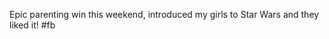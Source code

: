 <!--
id: 1151487669
link: http://kevinisom.info/post/1151487669/epic-parenting-win-this-weekend-introduced-my
slug: epic-parenting-win-this-weekend-introduced-my
date: Mon Sep 20 2010 07:20:25 GMT+1200 (NZST)
raw: {"blog_name":"kevinisom","id":1151487669,"post_url":"http://kevinisom.info/post/1151487669/epic-parenting-win-this-weekend-introduced-my","slug":"epic-parenting-win-this-weekend-introduced-my","type":"text","date":"2010-09-19 19:20:25 GMT","timestamp":1284924025,"state":"published","format":"html","reblog_key":"uOr9zpgm","tags":[],"short_url":"http://tmblr.co/Zw68Yy14eawr","highlighted":[],"feed_item":"http://twitter.com/kev_nz/statuses/24920544805","from_feed_id":"650289","note_count":0,"title":null,"body":"<p>Epic parenting win this weekend, introduced my girls to Star Wars and they liked it! #fb</p>"}
publish: 2010-09-020
tags: 
title: null
-->


Epic parenting win this weekend, introduced my girls to Star Wars and
they liked it! \#fb


